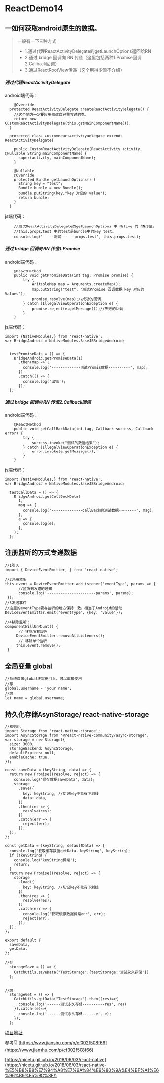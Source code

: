 # ReactDemo14
## 一如何获取android原生的数据。
>一般有一下三种方式
>+ 1.通过代理ReactActivityDelegate的getLaunchOptions返回给RN
>+ 2.通过 bridge 回调向 RN 传值（这里包括两种1.Promise回调2.Callback回调）
>+ 3.通过ReactRootView传递（这个用得少暂不介绍）

##### 通过代理ReactActivityDelegate 
android端代码：
```
    @Override
  protected ReactActivityDelegate createReactActivityDelegate() {
    //这个地方一定要应用修改自己重写过的类。
    return new CustomReactActivityDelegate(this,getMainComponentName());
  }

  protected class CustomReactActivityDelegate extends ReactActivityDelegate{

    public CustomReactActivityDelegate(ReactActivity activity, @Nullable String mainComponentName) {
      super(activity, mainComponentName);
    }

    @Nullable
    @Override
    protected Bundle getLaunchOptions() {
      String key = "test";
      Bundle bundle = new Bundle();
      bundle.putString(key,"key 对应的 value");
      return bundle;
    }
  }
```
js端代码：
```
    //测试ReactActivityDelegate的getLaunchOptions 中 Native 向 RN传值。
    //this.props.test 中的test是bundle中的key test。
    console.log('-----测试------props.test', this.props.test);
```
##### 通过 bridge 回调向 RN 传值1.Promise
android端代码：
```
    @ReactMethod
    public void getPromiseData(int tag, Promise promise) {
        try {
            WritableMap map = Arguments.createMap();
            map.putString("test", "测试Promise 回调数据 key 对应的 Values");
            promise.resolve(map);//成功的回调
        } catch (IllegalViewOperationException e) {
            promise.reject(e.getMessage());//失败的回调
        }
    }
```
js端代码：
```
import {NativeModules,} from 'react-native';
var BridgeAndroid = NativeModules.BaseJSBridgeAndroid;


  testPromiseData = () => {
    BridgeAndroid.getPromiseData(1)
      .then(map => {
        console.log('-------------测试Promis数据----------', map);
      })
      .catch(() => {
        console.log('出错');
      });
  };
```
##### 通过 bridge 回调向 RN 传值2.Callback回调
android端代码：
```
    @ReactMethod
    public void getCallBackData(int tag, Callback success, Callback error) {
        try {
            success.invoke("测试的数据结果");
        } catch (IllegalViewOperationException e) {
            error.invoke(e.getMessage());
        }
    }
```
js端代码：
```
import {NativeModules,} from 'react-native';
var BridgeAndroid = NativeModules.BaseJSBridgeAndroid;

  testCallData = () => {
    BridgeAndroid.getCallBackData(
      1,
      msg => {
        console.log('--------------callBack的测试数据--------', msg);
      },
      e => {
        console.log(e);
      },
    );
  };
```

## 注册监听的方式专递数据
```
//1引入
import { DeviceEventEmitter, } from 'react-native';

//2注册监听
this.event = DeviceEventEmitter.addListener('eventType', params => {
      //监听到发送的通知
      console.log('----------------------params', params);
 });
//3发送事件
//这里的eventType要与监听的地方保持一致。相当于Android的活动
DeviceEventEmitter.emit('eventType', {key: 'value'});

//4移除监听：
componentWillUnMount() {
      // 移除所有监听
     DeviceEventEmitter.removeAllListeners();
      // 移除单个监听
     this.event.remove();
 }
```
## 全局变量 global
```
//系统自带global无需要引入，可以直接使用
//存
global.username = 'your name';
//取
let name = global.username;
```
## 持久化存储AsynStorage/ react-native-storage
```
//初始化
import Storage from 'react-native-storage';
import AsyncStorage from '@react-native-community/async-storage';
var storage = new Storage({
  size: 3000,
  storageBackend: AsyncStorage,
  defaultExpires: null,
  enableCache: true,
});

const saveData = (keyString, data) => {
  return new Promise((resolve, reject) => {
    console.log('保存数据saveData', data);
    storage
      .save({
        key: keyString, //切记key不能有下划线
        data: data,
      })
      .then(res => {
        resolve(res);
      })
      .catch(err => {
        reject(err);
      });
  });
};

const getData = (keyString, defaultData) => {
  console.log('获取缓存数据getData：keyString', keyString);
  if (!keyString) {
    console.log('keyString异常');
    return;
  }
  return new Promise((resolve, reject) => {
    storage
      .load({
        key: keyString, //切记key不能有下划线
      })
      .then(res => {
        resolve(res);
      })
      .catch(err => {
        console.log('获取缓存数据异常err', err);
        reject(err);
      });
  });
};

export default {
  saveData,
  getData,
};

//存
  storageSave = () => {
    CatchUtils.saveData("TestStorage",{testStorage:'测试永久存储'})
  };


//取
  storageGet = () => {
    CatchUtils.getData("TestStorage").then((res)=>{
      console.log('------测试永久存储----------res', res)
    }).catch((e)=>{
      console.log('------测试永久存储------e', e);
    });
  };
```
[项目地址](https://github.com/LuffyHope/ReactDemo14)

参考👇
[https://www.jianshu.com/p/cf302f508f66](https://www.jianshu.com/p/cf302f508f66)

[https://nicetu.github.io/2018/06/03/react-native](https://nicetu.github.io/2018/06/03/react-native-%E5%B8%B8%E7%94%A8%E7%9A%84%E9%80%9A%E4%BF%A1%E6%96%B9%E5%BC%8F/)


